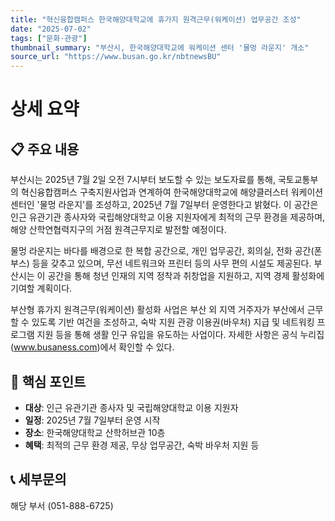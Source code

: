 ```yaml
---
title: "혁신융합캠퍼스 한국해양대학교에 휴가지 원격근무(워케이션) 업무공간 조성"
date: "2025-07-02"
tags: ["문화·관광"]
thumbnail_summary: "부산시, 한국해양대학교에 워케이션 센터 '물멍 라운지' 개소"
source_url: "https://www.busan.go.kr/nbtnewsBU"
---
```


# 상세 요약

## 📋 주요 내용
부산시는 2025년 7월 2일 오전 7시부터 보도할 수 있는 보도자료를 통해, 국토교통부의 혁신융합캠퍼스 구축지원사업과 연계하여 한국해양대학교에 해양클러스터 워케이션 센터인 '물멍 라운지'를 조성하고, 2025년 7월 7일부터 운영한다고 밝혔다. 이 공간은 인근 유관기관 종사자와 국립해양대학교 이용 지원자에게 최적의 근무 환경을 제공하며, 해양 산학연협력지구의 거점 원격근무지로 발전할 예정이다.

물멍 라운지는 바다를 배경으로 한 복합 공간으로, 개인 업무공간, 회의실, 전화 공간(폰 부스) 등을 갖추고 있으며, 무선 네트워크와 프린터 등의 사무 편의 시설도 제공된다. 부산시는 이 공간을 통해 청년 인재의 지역 정착과 취창업을 지원하고, 지역 경제 활성화에 기여할 계획이다.

부산형 휴가지 원격근무(워케이션) 활성화 사업은 부산 외 지역 거주자가 부산에서 근무할 수 있도록 기반 여건을 조성하고, 숙박 지원 관광 이용권(바우처) 지급 및 네트워킹 프로그램 지원 등을 통해 생활 인구 유입을 유도하는 사업이다. 자세한 사항은 공식 누리집(www.busaness.com)에서 확인할 수 있다.

## 🎯 핵심 포인트
- **대상**: 인근 유관기관 종사자 및 국립해양대학교 이용 지원자
- **일정**: 2025년 7월 7일부터 운영 시작
- **장소**: 한국해양대학교 산학허브관 10층
- **혜택**: 최적의 근무 환경 제공, 무상 업무공간, 숙박 바우처 지원 등

## 📞 세부문의
해당 부서 (051-888-6725)